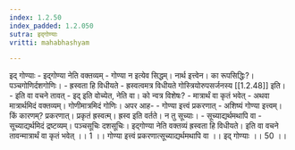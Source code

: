 ```yaml
---
index: 1.2.50
index_padded: 1.2.050
sutra: इद्गोण्याः
vritti: mahabhashyam

---
```

 इद् गोण्याः - इद्गोण्या नेति वक्तव्यम् - गोण्या न इत्येव सिद्धम्। नार्थ इत्त्वेन। का रूपसिद्धिः?। पञ्चगोणिर्दशगोणिः। - ह्रस्वता हि विधीयते - ह्रस्वत्वमत्र विधीयते गोस्त्रियोरुपसर्जनस्य [[1.2.48]] इति। - इति वा वचने तावत् - इद् इति वोच्येत, नेति वा। को न्वत्र विशेषः? - मात्रार्थं वा कृतं भवेत् - अथवा मात्रार्थमिदं वक्तव्यम्। गोणीमात्रमिदं गोणिः। अपर आह- - गोण्या इत्त्वं प्रकरणात् - अशिष्यं गोण्या इत्त्वम्। किं कारणम्? प्रकरणात्। प्रकृतं ह्रस्वत्म्। ह्रस्व इति वर्तते। न तु सूच्याः। - सूच्याद्यर्थमथापि वा - सूच्याद्यर्थमिदं द्रष्टव्यम्। पञ्चसूचिः दशसूचिः। इद्गोण्या नेति वक्तव्यं ह्रस्वता हि विधीयते। इति वा वचने तावन्मात्रार्थं वा कृतं भवेत् ।। 1 ।। गोण्या इत्त्वं प्रकरणात्सूच्याद्यर्थमथापि वा ।। इद् गोण्याः ।। 50 ।। 